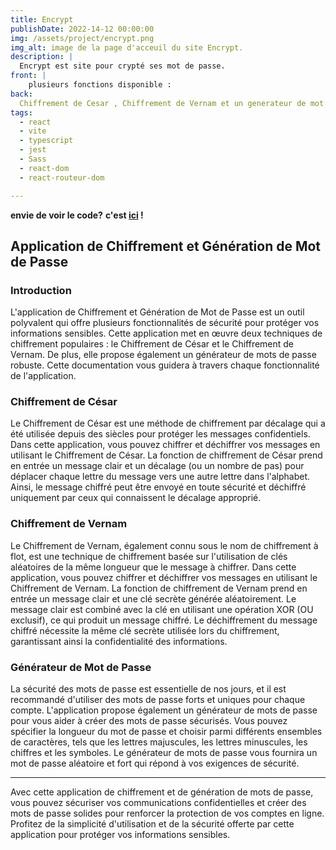 ```yaml
---
title: Encrypt
publishDate: 2022-14-12 00:00:00
img: /assets/project/encrypt.png
img_alt: image de la page d'acceuil du site Encrypt.
description: |
  Encrypt est site pour crypté ses mot de passe.
front: |
    plusieurs fonctions disponible :
back:  
  Chiffrement de Cesar , Chiffrement de Vernam et un generateur de mot de passe 
tags:
  - react
  - vite
  - typescript
  - jest
  - Sass
  - react-dom
  - react-routeur-dom

---
```

**envie de voir le code?** **c'est [ici](https://github.com/Tony-Poomipartes/encrypt) !**

## Application de Chiffrement et Génération de Mot de Passe

### Introduction

L'application de Chiffrement et Génération de Mot de Passe est un outil polyvalent qui offre plusieurs fonctionnalités de sécurité pour protéger vos informations sensibles. Cette application met en œuvre deux techniques de chiffrement populaires : le Chiffrement de César et le Chiffrement de Vernam. De plus, elle propose également un générateur de mots de passe robuste. Cette documentation vous guidera à travers chaque fonctionnalité de l'application.

### Chiffrement de César

Le Chiffrement de César est une méthode de chiffrement par décalage qui a été utilisée depuis des siècles pour protéger les messages confidentiels. Dans cette application, vous pouvez chiffrer et déchiffrer vos messages en utilisant le Chiffrement de César. La fonction de chiffrement de César prend en entrée un message clair et un décalage (ou un nombre de pas) pour déplacer chaque lettre du message vers une autre lettre dans l'alphabet. Ainsi, le message chiffré peut être envoyé en toute sécurité et déchiffré uniquement par ceux qui connaissent le décalage approprié.

### Chiffrement de Vernam

Le Chiffrement de Vernam, également connu sous le nom de chiffrement à flot, est une technique de chiffrement basée sur l'utilisation de clés aléatoires de la même longueur que le message à chiffrer. Dans cette application, vous pouvez chiffrer et déchiffrer vos messages en utilisant le Chiffrement de Vernam. La fonction de chiffrement de Vernam prend en entrée un message clair et une clé secrète générée aléatoirement. Le message clair est combiné avec la clé en utilisant une opération XOR (OU exclusif), ce qui produit un message chiffré. Le déchiffrement du message chiffré nécessite la même clé secrète utilisée lors du chiffrement, garantissant ainsi la confidentialité des informations.

### Générateur de Mot de Passe

La sécurité des mots de passe est essentielle de nos jours, et il est recommandé d'utiliser des mots de passe forts et uniques pour chaque compte. L'application propose également un générateur de mots de passe pour vous aider à créer des mots de passe sécurisés. Vous pouvez spécifier la longueur du mot de passe et choisir parmi différents ensembles de caractères, tels que les lettres majuscules, les lettres minuscules, les chiffres et les symboles. Le générateur de mots de passe vous fournira un mot de passe aléatoire et fort qui répond à vos exigences de sécurité.

---

Avec cette application de chiffrement et de génération de mots de passe, vous pouvez sécuriser vos communications confidentielles et créer des mots de passe solides pour renforcer la protection de vos comptes en ligne. Profitez de la simplicité d'utilisation et de la sécurité offerte par cette application pour protéger vos informations sensibles.
